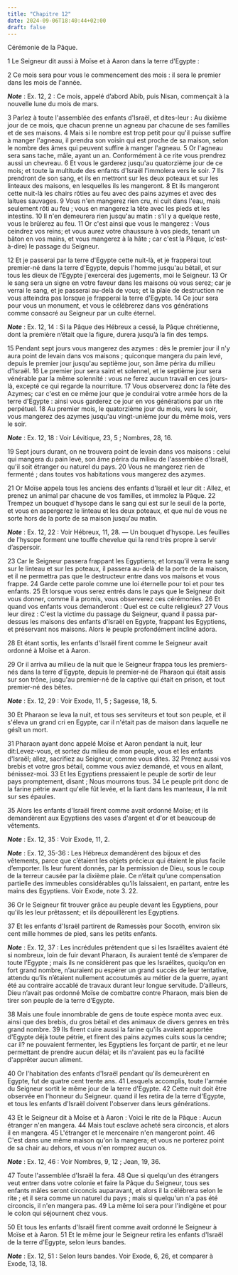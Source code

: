 ```yaml
---
title: "Chapitre 12"
date: 2024-09-06T18:40:44+02:00
draft: false
---
```



Cérémonie de la Pâque.


1 Le Seigneur dit aussi à Moïse et à Aaron dans la terre d'Egypte :


2 Ce mois sera pour vous le commencement des mois : il sera le premier dans les mois de l'année.

***Note*** :  Ex. 12, 2 : Ce mois, appelé d’abord Abib, puis Nisan, commençait à la nouvelle lune du mois de mars.

3 Parlez à toute l'assemblée des enfants d'Israël, et dites-leur : Au dixième jour de ce mois, que chacun prenne un agneau par chacune de ses familles et de ses maisons. 4 Mais si le nombre est trop petit pour qu'il puisse suffire à manger l'agneau, il prendra son voisin qui est proche de sa maison, selon le nombre des âmes qui peuvent suffire à manger l'agneau. 5 Or l'agneau sera sans tache, mâle, ayant un an. Conformément à ce rite vous prendrez aussi un chevreau. 6 Et vous le garderez jusqu'au quatorzième jour de ce mois; et toute la multitude des enfants d'Israël l'immolera vers le soir. 7 Ils prendront de son sang, et ils en mettront sur les deux poteaux et sur les linteaux des maisons, en lesquelles ils les mangeront. 8 Et ils mangeront cette nuit-là les chairs rôties au feu avec des pains azymes et avec des laitues sauvages. 9 Vous n'en mangerez rien cru, ni cuit dans l'eau, mais seulement rôti au feu ; vous en mangerez la tête avec les pieds et les intestins. 10 Il n'en demeurera rien jusqu'au matin : s'il
y a quelque reste, vous le brûlerez au feu. 11 Or c'est ainsi que vous le mangerez : Vous ceindrez vos reins; et vous aurez votre chaussure à vos pieds, tenant un bâton en vos mains, et vous mangerez à la hâte ; car c'est la Pâque, (c'est-à-dire) le passage du Seigneur.


12 Et je passerai par la terre d'Egypte cette nuit-là, et je frapperai tout premier-né dans la terre d'Egypte, depuis l'homme jusqu'au bétail, et sur tous les dieux de l'Egypte j'exercerai des jugements, moi le Seigneur. 13 Or le sang sera un signe en votre faveur dans les maisons où vous serez; car je verrai le sang, et je passerai au-delà de vous; et la plaie de destruction ne vous atteindra pas lorsque je frapperai la terre d'Egypte. 14 Ce jour sera pour vous un monument, et vous le célébrerez dans vos générations comme consacré au Seigneur par un culte éternel.

***Note*** :  Ex. 12, 14 : Si la Pâque des Hébreux a cessé, la Pâque chrétienne, dont la première n’était que la figure, durera jusqu’à la fin des temps.


15 Pendant sept jours vous mangerez des azymes : dès le premier jour il n'y aura point de levain dans vos maisons ; quiconque mangera du pain levé, depuis le premier jour jusqu'au septième jour, son âme périra du milieu d'Israël. 16 Le premier jour sera saint et solennel, et le septième jour sera vénérable par la même solennité : vous ne ferez aucun travail en ces jours-là, excepté ce qui regarde la nourriture. 17 Vous observerez donc la fête des Azymes; car c'est en ce même jour que je conduirai votre armée hors de la terre d'Egypte : ainsi vous garderez ce jour en vos générations par un rite perpétuel. 18 Au premier mois, le quatorzième jour du mois, vers le soir, vous mangerez des azymes jusqu'au vingt-unième jour du même mois, vers le soir.

***Note*** :  Ex. 12, 18 : Voir Lévitique, 23, 5 ; Nombres, 28, 16.

19 Sept jours durant, on ne trouvera point de levain dans vos maisons : celui qui mangera du pain levé, son âme périra du milieu de l'assemblée d'Israël, qu'il soit étranger ou naturel du pays. 20 Vous ne mangerez rien de fermenté ; dans toutes vos habitations vous mangerez des azymes.


21 Or Moïse appela tous les anciens des enfants d'Israël et leur dit : Allez, et prenez un animal par chacune de vos familles, et immolez la Pâque. 22 Trempez un bouquet d'hysope dans le sang qui est sur le seuil de la porte, et vous en aspergerez le linteau et les deux poteaux, et que nul de vous ne sorte hors de la porte de sa maison jusqu'au matin.

***Note*** :  Ex. 12, 22 : Voir Hébreux, 11, 28. ― Un bouquet d’hysope. Les feuilles de l’hysope forment une touffe chevelue qui la rend très propre à servir d’aspersoir.

23 Car le Seigneur passera frappant les Egyptiens; et lorsqu'il verra le sang sur le linteau et sur les poteaux, il passera au-delà de la porte de la maison, et il ne permettra pas que le destructeur entre dans vos maisons et vous frappe. 24 Garde cette parole comme une loi éternelle pour toi et pour tes enfants. 25 Et lorsque vous serez entrés dans le pays que le Seigneur doit vous donner, comme il a promis, vous observerez ces cérémonies. 26 Et quand vos enfants vous demanderont : Quel est ce culte religieux? 27 Vous leur direz : C'est la victime du passage du Seigneur, quand il passa par-dessus les maisons des enfants d'Israël en Egypte, frappant les Egyptiens, et préservant nos maisons. Alors le peuple profondément incliné adora.


28 Et étant sortis, les enfants d'Israël firent comme le Seigneur avait ordonné à Moïse et à Aaron.


29 Or il arriva au milieu de la nuit que le Seigneur frappa tous les premiers-nés dans la terre d'Egypte, depuis le premier-né de Pharaon qui était assis sur son trône, jusqu'au premier-né de la captive qui était en prison, et tout premier-né des bêtes.

***Note*** :  Ex. 12, 29 : Voir Exode, 11, 5 ; Sagesse, 18, 5.

30 Et Pharaon se leva la nuit, et tous ses serviteurs et tout son peuple, et il s'éleva un grand cri en Egypte, car il n'était pas de maison dans laquelle ne gésît un mort.


31 Pharaon ayant donc appelé Moïse et Aaron pendant la nuit, leur dit:Levez-vous, et sortez du milieu de mon peuple, vous et les enfants d'Israël; allez, sacrifiez au Seigneur, comme vous dites. 32 Prenez aussi vos brebis et votre gros bétail, comme vous aviez demandé, et vous en allant, bénissez-moi. 33 Et les Egyptiens pressaient le peuple de sortir de leur pays promptement, disant ; Nous mourrons tous. 34 Le peuple prit donc de la farine pétrie avant qu'elle fût levée, et la liant dans les manteaux, il la mit sur ses épaules.


35 Alors les enfants d'Israël firent comme avait ordonné Moïse; et ils demandèrent aux Egyptiens des vases d'argent et d'or et beaucoup de vêtements.

***Note*** :  Ex. 12, 35 : Voir Exode, 11, 2.

***Note*** :  Ex. 12, 35-36 : Les Hébreux demandèrent des bijoux et des vêtements, parce que c’étaient les objets précieux qui étaient le plus facile d’emporter. Ils leur furent donnés, par la permission de Dieu, sous le coup de la terreur causée par la dixième plaie. Ce n’était qu’une compensation partielle des immeubles considérables qu’ils laissaient, en partant, entre les mains des Egyptiens. Voir Exode, note 3. 22.

36 Or le Seigneur fit trouver grâce au peuple devant les Egyptiens, pour qu'ils les leur prêtassent; et ils dépouillèrent les Egyptiens.


37 Et les enfants d'Israël partirent de Ramessès pour Socoth, environ six cent mille hommes de pied, sans les petits enfants.

***Note*** :  Ex. 12, 37 : Les incrédules prétendent que si les Israélites avaient été si nombreux, loin de fuir devant Pharaon, ils auraient tenté de s’emparer de toute l’Egypte ; mais ils ne considèrent pas que les Israélites, quoiqu’on en fort grand nombre, n’auraient pu espérer un grand succès de leur tentative, attendu qu’ils n’étaient nullement accoutumés au métier de la guerre, ayant été au contraire accablé de travaux durant leur longue servitude. D’ailleurs, Dieu n’avait pas ordonné Moïse de combattre contre Pharaon, mais bien de tirer son peuple de la terre d’Egypte.

38 Mais une foule innombrable de gens de toute espèce monta avec eux. ainsi que des brebis, du gros bétail et des animaux de divers genres en très grand nombre. 39 Ils firent cuire aussi la farine qu'ils avaient apportée d'Egypte déjà toute pétrie, et firent des pains azymes cuits sous la cendre; car il? ne pouvaient fermenter, les Egyptiens les forçant de partir, et ne leur permettant de prendre aucun délai; et ils n'avaient pas eu la facilité d'apprêter aucun aliment.


40 Or l'habitation des enfants d'Israël pendant qu'ils demeurèrent en Egypte, fut de quatre cent trente ans. 41 Lesquels accomplis, toute l'armée du Seigneur sortit le même jour de la terre d'Egypte. 42 Cette nuit doit être observée en l'honneur du Seigneur. quand il les retira de la terre d'Egypte, et tous les enfants d'Israël doivent l'observer dans leurs générations.


43 Et le Seigneur dit à Moïse et à Aaron : Voici le rite de la Pâque : Aucun étranger n'en mangera. 44 Mais tout esclave acheté sera circoncis, et alors il en mangera. 45 L'étranger et le mercenaire n'en mangeront point. 46 C'est dans une même maison qu'on la mangera; et vous ne porterez point de sa chair au dehors, et vous n'en romprez aucun os.

***Note*** :  Ex. 12, 46 : Voir Nombres, 9, 12 ; Jean, 19, 36.

47 Toute l'assemblée d'Israël la fera. 48 Que si quelqu'un des étrangers veut entrer dans votre colonie et faire la Pâque du Seigneur, tous ses enfants mâles seront circoncis auparavant, et alors il la célébrera selon le rite ; et il sera comme un naturel du pays ; mais si quelqu'un n'a pas été circoncis, il n'en mangera pas. 49 La même loi sera pour l'indigène et pour le colon qui séjournent chez vous.


50 Et tous les enfants d'Israël firent comme avait ordonné le Seigneur à Moïse et à Aaron. 51 Et le même jour le Seigneur retira les enfants d'Israël de la terre d'Egypte, selon leurs bandes.

***Note*** :  Ex. 12, 51 : Selon leurs bandes. Voir Exode, 6, 26, et comparer à Exode, 13, 18.

